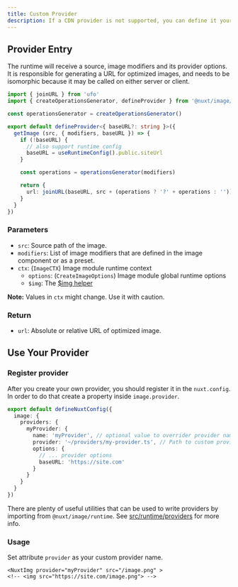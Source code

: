 ```yaml
---
title: Custom Provider
description: If a CDN provider is not supported, you can define it yourself.
---
```


## Provider Entry

The runtime will receive a source, image modifiers and its provider options. It is responsible for generating a URL for optimized images, and needs to be isomorphic because it may be called on either server or client.

```ts [providers/my-provider.ts]
import { joinURL } from 'ufo'
import { createOperationsGenerator, defineProvider } from '@nuxt/image/runtime'

const operationsGenerator = createOperationsGenerator()

export default defineProvider<{ baseURL?: string }>({
  getImage (src, { modifiers, baseURL }) => {
    if (!baseURL) {
      // also support runtime config 
      baseURL = useRuntimeConfig().public.siteUrl
    }

    const operations = operationsGenerator(modifiers)

    return {
      url: joinURL(baseURL, src + (operations ? '?' + operations : ''))
    }
  }
})
```

### Parameters

- `src`: Source path of the image.
- `modifiers`: List of image modifiers that are defined in the image component or as a preset.
- `ctx`: (`ImageCTX`) Image module runtime context
  - `options`: (`CreateImageOptions`) Image module global runtime options
  - `$img`: The [$img helper](/usage/use-image)

**Note:** Values in `ctx` might change. Use it with caution.

### Return

- `url`: Absolute or relative URL of optimized image.

## Use Your Provider

### Register provider

After you create your own provider, you should register it in the `nuxt.config`. In order to do that create a property inside `image.provider`.

```ts [nuxt.config.ts]
export default defineNuxtConfig({
  image: {
    providers: {
      myProvider: {
        name: 'myProvider', // optional value to overrider provider name
        provider: '~/providers/my-provider.ts', // Path to custom provider
        options: {
          // ... provider options
          baseURL: 'https://site.com'
        }
      }
    }
  }
})
```

There are plenty of useful utilities that can be used to write providers by importing from `@nuxt/image/runtime`. See [src/runtime/providers](https://github.com/nuxt/image/tree/main/src/runtime/providers) for more info.

### Usage 
Set attribute `provider` as your custom provider name. 

```vue [pages/index.vue]
<NuxtImg provider="myProvider" src="/image.png" >
<!-- <img src="https://site.com/image.png"> -->
```
